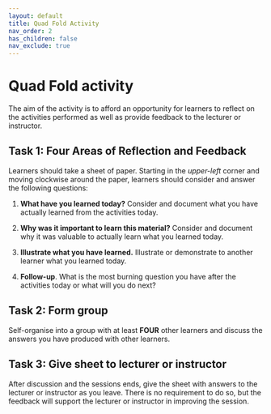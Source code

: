 ```yaml
---
layout: default
title: Quad Fold Activity
nav_order: 2
has_children: false
nav_exclude: true
---
```


# Quad Fold activity

The aim of the activity is to afford an opportunity for learners to reflect on the activities performed as well as provide feedback to the lecturer or instructor.

## Task 1: Four Areas of Reflection and Feedback
Learners should take a sheet of paper. Starting in the *upper-left* corner and moving clockwise around the paper, learners should consider and answer the following questions:

1. **What have you learned today?** Consider and document what you have actually learned from the activities today.

2. **Why was it important to learn this material?** Consider and document why it was valuable to actually learn what you learned today.

3. **Illustrate what you have learned.** Illustrate or demonstrate to another learner what you learned today.

4. **Follow-up**. What is the most burning question you have after the activities today or what will you do next?

## Task 2: Form group
Self-organise into a group with at least **FOUR** other learners and discuss the answers you have produced with other learners.

## Task 3: Give sheet to lecturer or instructor
After discussion and the sessions ends, give the sheet with answers to the lecturer or instructor as you leave. There is no requirement to do so, but the feedback will support the lecturer or instructor in improving the session.
